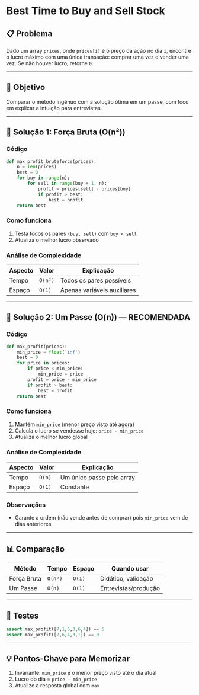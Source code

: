 # Best Time to Buy and Sell Stock

## 📋 Problema

Dado um array `prices`, onde `prices[i]` é o preço da ação no dia `i`, encontre o lucro máximo com uma única transação: comprar uma vez e vender uma vez. Se não houver lucro, retorne `0`.

---

## 🎯 Objetivo

Comparar o método ingênuo com a solução ótima em um passe, com foco em explicar a intuição para entrevistas.

---

## 💪 Solução 1: Força Bruta (O(n²))

### Código

```python
def max_profit_bruteforce(prices):
    n = len(prices)
    best = 0
    for buy in range(n):
        for sell in range(buy + 1, n):
            profit = prices[sell] - prices[buy]
            if profit > best:
                best = profit
    return best
```

### Como funciona

1. Testa todos os pares `(buy, sell)` com `buy < sell`  
2. Atualiza o melhor lucro observado

### Análise de Complexidade

| Aspecto | Valor | Explicação |
|---------|-------|------------|
| Tempo | `O(n²)` | Todos os pares possíveis |
| Espaço | `O(1)` | Apenas variáveis auxiliares |

---

## 🚀 Solução 2: Um Passe (O(n)) — RECOMENDADA

### Código

```python
def max_profit(prices):
    min_price = float('inf')
    best = 0
    for price in prices:
        if price < min_price:
            min_price = price
        profit = price - min_price
        if profit > best:
            best = profit
    return best
```

### Como funciona

1. Mantém `min_price` (menor preço visto até agora)  
2. Calcula o lucro se vendesse hoje: `price - min_price`  
3. Atualiza o melhor lucro global

### Análise de Complexidade

| Aspecto | Valor | Explicação |
|---------|-------|------------|
| Tempo | `O(n)` | Um único passe pelo array |
| Espaço | `O(1)` | Constante |

### Observações

- Garante a ordem (não vende antes de comprar) pois `min_price` vem de dias anteriores

---

## 📊 Comparação

| Método | Tempo | Espaço | Quando usar |
|--------|-------|--------|-------------|
| Força Bruta | `O(n²)` | `O(1)` | Didático, validação |
| Um Passe | `O(n)` | `O(1)` | Entrevistas/produção |

---

## 🧪 Testes

```python
assert max_profit([7,1,5,3,6,4]) == 5
assert max_profit([7,6,4,3,1]) == 0
```

---

## 💡 Pontos-Chave para Memorizar

1. Invariante: `min_price` é o menor preço visto até o dia atual  
2. Lucro do dia = `price - min_price`  
3. Atualize a resposta global com `max`
